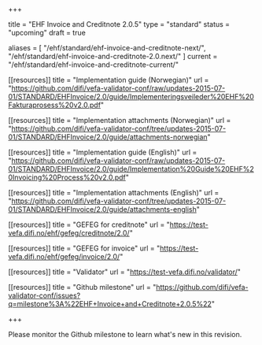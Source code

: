 +++

title = "EHF Invoice and Creditnote 2.0.5"
type = "standard"
status = "upcoming"
draft = true

aliases = [ "/ehf/standard/ehf-invoice-and-creditnote-next/", "/ehf/standard/ehf-invoice-and-creditnote-2.0.next/" ]
current = "/ehf/standard/ehf-invoice-and-creditnote-current/"

[[resources]]
title = "Implementation guide (Norwegian)"
url = "https://github.com/difi/vefa-validator-conf/raw/updates-2015-07-01/STANDARD/EHFInvoice/2.0/guide/Implementeringsveileder%20EHF%20Fakturaprosess%20v2.0.pdf"

[[resources]]
title = "Implementation attachments (Norwegian)"
url = "https://github.com/difi/vefa-validator-conf/tree/updates-2015-07-01/STANDARD/EHFInvoice/2.0/guide/attachments-norwegian"

[[resources]]
title = "Implementation guide (English)"
url = "https://github.com/difi/vefa-validator-conf/raw/updates-2015-07-01/STANDARD/EHFInvoice/2.0/guide/Implementation%20Guide%20EHF%20Invoicing%20Process%20v2.0.pdf"

[[resources]]
title = "Implementation attachments (English)"
url = "https://github.com/difi/vefa-validator-conf/tree/updates-2015-07-01/STANDARD/EHFInvoice/2.0/guide/attachments-english"

[[resources]]
title = "GEFEG for creditnote"
url = "https://test-vefa.difi.no/ehf/gefeg/creditnote/2.0/"

[[resources]]
title = "GEFEG for invoice"
url = "https://test-vefa.difi.no/ehf/gefeg/invoice/2.0/"

[[resources]]
title = "Validator"
url = "https://test-vefa.difi.no/validator/"

[[resources]]
title = "Github milestone"
url = "https://github.com/difi/vefa-validator-conf/issues?q=milestone%3A%22EHF+Invoice+and+Creditnote+2.0.5%22"

+++

Please monitor the Github milestone to learn what's new in this revision.